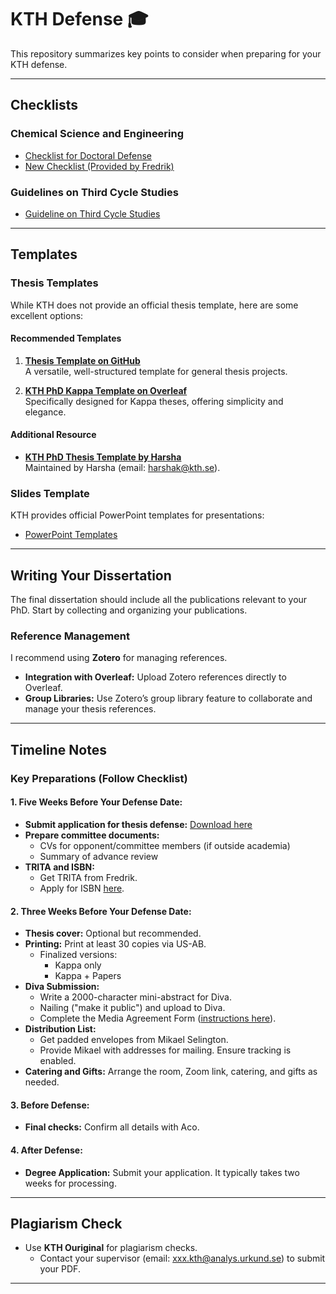 # KTH Defense 🎓

This repository summarizes key points to consider when preparing for your KTH defense.

---

## Checklists

### Chemical Science and Engineering
- [Checklist for Doctoral Defense](https://intra.kth.se/polopoly_fs/1.996197.1682508951!/Checklist%20doctoral%20defence%20Chemical%20Science%20and%20Engineering%20rev%20230426.pdf)
- [New Checklist (Provided by Fredrik)](https://intra.kth.se/polopoly_fs/1.927614.1682491736!/Checklista%20disputation%20f%C3%B6r%20doktorander.pdf)

### Guidelines on Third Cycle Studies
- [Guideline on Third Cycle Studies](https://intra.kth.se/polopoly_fs/1.1306945.1724056475!/Guideline-on-Third-Cycle-Studies-V-2024-0221%20%28translation-of-Swedish-orginal%29.pdf)

---

## Templates

### Thesis Templates

While KTH does not provide an official thesis template, here are some excellent options:

#### Recommended Templates
1. **[Thesis Template on GitHub](https://github.com/marcusklasson/thesis)**  
   A versatile, well-structured template for general thesis projects.

2. **[KTH PhD Kappa Template on Overleaf](https://www.overleaf.com/latex/templates/kth-phd-kappa-template/hycgtrvmxtmn)**  
   Specifically designed for Kappa theses, offering simplicity and elegance.

#### Additional Resource
- **[KTH PhD Thesis Template by Harsha](https://github.com/harsha5500/KTH-PhD-Thesis-Template)**  
  Maintained by Harsha (email: [harshak@kth.se](mailto:harshak@kth.se)).

### Slides Template

KTH provides official PowerPoint templates for presentations:
- [PowerPoint Templates](https://intra.kth.se/en/administration/kommunikation/mallar-kommunikationsverktyg/mallar/powerpoint/presentationer-i-powerpoint-1.458251)

---

## Writing Your Dissertation

The final dissertation should include all the publications relevant to your PhD. Start by collecting and organizing your publications.

### Reference Management

I recommend using **Zotero** for managing references.  
- **Integration with Overleaf:** Upload Zotero references directly to Overleaf.  
- **Group Libraries:** Use Zotero’s group library feature to collaborate and manage your thesis references.

---

## Timeline Notes

### Key Preparations (Follow Checklist)

#### 1. Five Weeks Before Your Defense Date:
- **Submit application for thesis defense:** [Download here](https://www.kth.se/en/biblioteket/publicera-analysera/hantera-publikationer/spikningen-steg-for-steg-1.854783)
- **Prepare committee documents:**
  - CVs for opponent/committee members (if outside academia)
  - Summary of advance review
- **TRITA and ISBN:**
  - Get TRITA from Fredrik.
  - Apply for ISBN [here](https://www.kth.se/en/biblioteket/publicera-analysera/vagledning-for-publicering/bestall-isbn-1.854778).

#### 2. Three Weeks Before Your Defense Date:
- **Thesis cover:** Optional but recommended.
- **Printing:** Print at least 30 copies via US-AB.
  - Finalized versions:
    - Kappa only
    - Kappa + Papers
- **Diva Submission:**  
  - Write a 2000-character mini-abstract for Diva.
  - Nailing ("make it public") and upload to Diva.
  - Complete the Media Agreement Form ([instructions here](https://www.kth.se/en/biblioteket/publicera-analysera/hantera-publikationer/spikningen-steg-for-steg-1.854783)).
- **Distribution List:**  
  - Get padded envelopes from Mikael Selington.
  - Provide Mikael with addresses for mailing. Ensure tracking is enabled.
- **Catering and Gifts:** Arrange the room, Zoom link, catering, and gifts as needed.

#### 3. Before Defense:
- **Final checks:** Confirm all details with Aco.

#### 4. After Defense:
- **Degree Application:** Submit your application. It typically takes two weeks for processing.

---

## Plagiarism Check

- Use **KTH Ouriginal** for plagiarism checks.  
  - Contact your supervisor (email: [xxx.kth@analys.urkund.se](mailto:xxx.kth@analys.urkund.se)) to submit your PDF.

---
